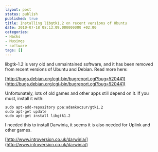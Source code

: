 ```yaml
---
layout: post
status: publish
published: true
title: Installing libgtk1.2 on recent versions of Ubuntu
date: 2010-07-18 08:13:09.000000000 +02:00
categories:
- Hacks
- Musings
- software
tags: []
---
```

libgtk-1.2 is very old and unmaintained software, and it has been removed from recent versions of Ubuntu and Debian. Read more here:

[http://bugs.debian.org/cgi-bin/bugreport.cgi?bug=520441](http://bugs.debian.org/cgi-bin/bugreport.cgi?bug=520441)

Unfortunately, lots of old games and other apps still depend on it. If you must, install it with:

```
sudo apt-add-repository ppa:adamkoczur/gtk1.2
sudo apt-get update
sudo apt-get install libgtk1.2
```

I needed this to install Darwinia, it seems it is also needed for Uplink and other games.

[http://www.introversion.co.uk/darwinia/](http://www.introversion.co.uk/darwinia/)
